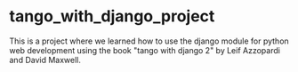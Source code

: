 # tango_with_django_project

This is a project where we learned how to use the django module for python web development using the book "tango with django 2" by Leif Azzopardi and David Maxwell.
